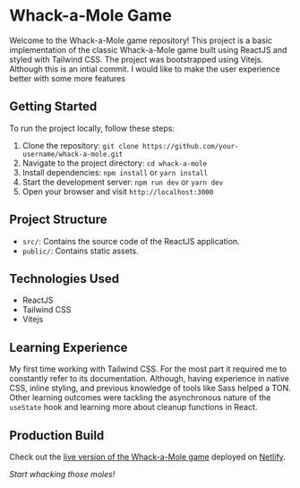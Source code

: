 # Whack-a-Mole Game

Welcome to the Whack-a-Mole game repository! This project is a basic implementation of the classic Whack-a-Mole game built using ReactJS and styled with Tailwind CSS. The project was bootstrapped using Vitejs.
Although this is an intial commit. I would like to make the user experience better with some more features

## Getting Started

To run the project locally, follow these steps:

1. Clone the repository: `git clone https://github.com/your-username/whack-a-mole.git`
2. Navigate to the project directory: `cd whack-a-mole`
3. Install dependencies: `npm install` or `yarn install`
4. Start the development server: `npm run dev` or `yarn dev`
5. Open your browser and visit `http://localhost:3000`

## Project Structure

- `src/`: Contains the source code of the ReactJS application.
- `public/`: Contains static assets.

## Technologies Used

- ReactJS
- Tailwind CSS
- Vitejs

## Learning Experience

My first time working with Tailwind CSS. For the most part it required me to constantly refer to its documentation. Although, having experience in native CSS, inline styling, and previous knowledge of tools like Sass helped a TON. Other learning outcomes were tackling the asynchronous nature of the `useState` hook and learning more about cleanup functions in React. 

## Production Build

Check out the [live version of the Whack-a-Mole game](https://whackthemole.netlify.app/) deployed on [Netlify](https://www.netlify.com/).

*Start whacking those moles!*


